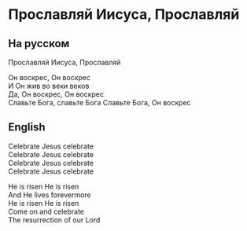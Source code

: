 # Прославляй Иисуса, Прославляй 
## На русском
Прославляй Иисуса, Прославляй  
  
Он воскрес, Он воскрес  
И Он жив во веки веков  
Да, Он воскрес, Он воскрес  
Славьте Бога, славьте Бога 
Славьте Бога, Он воскрес  
  
## English
Celebrate Jesus celebrate  
Celebrate Jesus celebrate  
Celebrate Jesus celebrate  
Celebrate Jesus celebrate  
  
He is risen He is risen  
And He lives forevermore  
He is risen He is risen  
Come on and celebrate  
The resurrection of our Lord